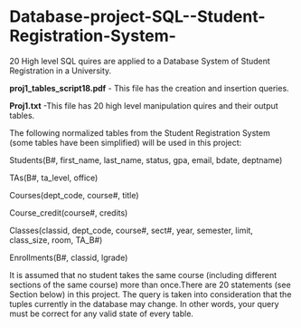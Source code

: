 # Database-project-SQL--Student-Registration-System-
20 High level SQL quires are applied to a Database System of Student Registration in a University.

**proj1_tables_script18.pdf** -  This file has the creation and insertion queries.

**Proj1.txt** -This file has 20 high level manipulation quires and their output tables.

The following normalized tables from the Student Registration System (some tables have been simplified) will be used in this project:

Students(B#, first_name, last_name, status, gpa, email, bdate, deptname) 

TAs(B#, ta_level, office)

Courses(dept_code, course#, title) 

Course_credit(course#, credits) 

Classes(classid, dept_code, course#, sect#, year, semester, limit, class_size, room, TA_B#) 

Enrollments(B#, classid, lgrade)

It is assumed that no student takes the same course (including different sections of the same course) more than once.There are 20 statements (see Section below) in this project. The query is taken into consideration that the tuples currently in the database may change. In other words, your query must be correct for any valid state of every table.

